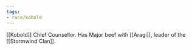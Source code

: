 ```yaml
---
tags:
- race/kobold
---
```

[[Kobold]] Chief Counsellor. Has Major beef with [[Aragi]], leader of the [[Stormwind Clan]].
